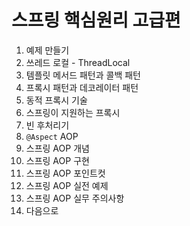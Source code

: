 # 스프링 핵심원리 고급편
1. 예제 만들기
2. 쓰레드 로컬 - ThreadLocal
3. 템플릿 메서드 패턴과 콜백 패턴
4. 프록시 패턴과 데코레이터 패턴
5. 동적 프록시 기술
6. 스프링이 지원하는 프록시
7. 빈 후처리기
8. `@Aspect` AOP
9. 스프링 AOP 개념
10. 스프링 AOP 구현
11. 스프링 AOP 포인트컷
12. 스프링 AOP 실전 예제
13. 스프링 AOP 실무 주의사항
14. 다음으로
